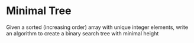 # Minimal Tree

Given a sorted (increasing order) array with unique integer elements,
write an algorithm to create a binary search tree with minimal height
